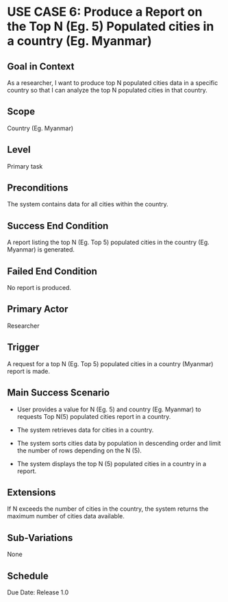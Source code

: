 # USE CASE 6: Produce a Report on the Top N (Eg. 5) Populated cities in a country (Eg. Myanmar)

## Goal in Context

As a researcher, I want to produce top N populated cities data in a specific country so that I can analyze the top N populated cities in that country.

## Scope

Country (Eg. Myanmar)

## Level

Primary task

## Preconditions

The system contains data for all cities within the country.

## Success End Condition

A report listing the top N (Eg. Top 5) populated cities in the country (Eg. Myanmar) is generated.

## Failed End Condition

No report is produced.

## Primary Actor

Researcher

## Trigger

A request for a top N (Eg. Top 5) populated cities in a country (Myanmar) report is made.

## Main Success Scenario

- User provides a value for N (Eg. 5) and country (Eg. Myanmar) to requests Top N(5) populated cities report in a country.

- The system retrieves data for cities in a country.

- The system sorts cities data by population in descending order and limit the number of rows depending on the N (5).

- The system displays the top N (5) populated cities in a country in a report.

## Extensions

If N exceeds the number of cities in the country, the system returns the maximum number of cities data available.

## Sub-Variations

None

## Schedule

Due Date: Release 1.0